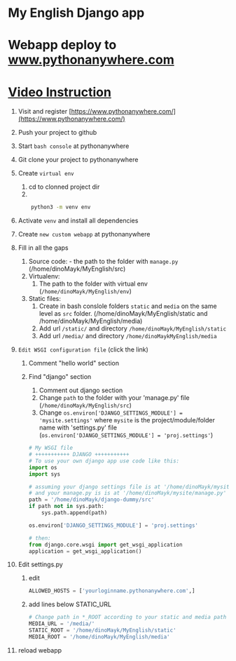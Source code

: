 # My English Django app

# Webapp deploy to www.pythonanywhere.com
# [Video Instruction](https://youtu.be/D-3xTYR1vBc)
1. Visit and register [https://www.pythonanywhere.com/](https://www.pythonanywhere.com/)
2. Push your project to github
1. Start `bash console` at pythonanywhere
1. Git clone your project to pythonanywhere
1. Create `virtual env`
    1. cd to clonned project dir
    1.
    ```sh
        python3 -m venv env
    ```

1. Activate `venv` and install all dependencies
1. Create `new custom webapp` at pythonanywhere
1. Fill in all the gaps
    1. Source code: - the path to the folder with `manage.py` (/home/dinoMayk/MyEnglish/src)
    1. Virtualenv:
        1. The path to the folder with virtual env (`/home/dinoMayk/MyEnglish/env`)
    1. Static files:
        1. Create in bash conslole folders `static` and `media` on the same level as `src` folder. (/home/dinoMayk/MyEnglish/static and /home/dinoMayk/MyEnglish/media)
        1. Add url `/static/` and directory `/home/dinoMayk/MyEnglish/static`
        1. Add url `/media/` and directory `/home/dinoMaykMyEnglish/media`
1. `Edit WSGI configuration file` (click the link)
    1. Comment "hello world" section
    2. Find "django" section
        1. Comment out django section
        1. Change `path` to the folder with your 'manage.py' file (`/home/dinoMayk/MyEnglish/src`)
        1. Change `os.environ['DJANGO_SETTINGS_MODULE'] = 'mysite.settings'` 
        where `mysite` is the project/module/folder name with 'settings.py' file
        (`os.environ['DJANGO_SETTINGS_MODULE'] = 'proj.settings'`)

        ```python
        # My WSGI file
        # +++++++++++ DJANGO +++++++++++
        # To use your own django app use code like this:
        import os
        import sys

        # assuming your django settings file is at '/home/dinoMayk/mysite/mysite/settings.py'
        # and your manage.py is is at '/home/dinoMayk/mysite/manage.py'
        path = '/home/dinoMayk/django-dummy/src'
        if path not in sys.path:
            sys.path.append(path)

        os.environ['DJANGO_SETTINGS_MODULE'] = 'proj.settings'

        # then:
        from django.core.wsgi import get_wsgi_application
        application = get_wsgi_application()
        ```
1. Edit settings.py
    1. edit 
        ```python
        ALLOWED_HOSTS = ['yourloginname.pythonanywhere.com',]
        ```
    2. add lines below STATIC_URL
        ```python
        # Change path in *_ROOT according to your static and media path
        MEDIA_URL = '/media/'
        STATIC_ROOT = '/home/dinoMayk/MyEnglish/static'
        MEDIA_ROOT = '/home/dinoMayk/MyEnglish/media'

1. reload webapp